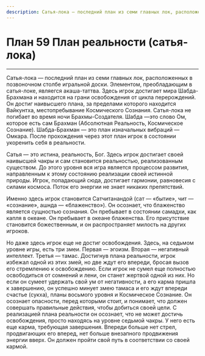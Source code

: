 ```yaml
---
description: Сатья-лока — последний план из семи главных лок, расположенных в позвоночном столбе игральной доски. Элементом, преобладающим в сатья-локе, являегся акаша-таттва.
---
```

# План 59 План реальности (сатья-лока) 


---
Сатья-лока — последний план из семи главных лок, расположенных в позвоночном столбе игральной доски. Элементом, преобладающим в сатья-локе, являегся акаша-таттва. Здесь игрок достигает мира Шабда-Брахмана и находится на грани освобождения от цикла перерождений. Он достиг наивысшего плана, за пределами которого находится Вайкунтха, местопребывание Космического Сознания. Сатья-лока не погибает во время ночи Брахмы-Создателя. Шабда —это слово Ом, которое есть сам Брахман (Абсолютная Реальность, Космическое Сознание). Шабда-Брахман — это план изначальных вибраций — Омкара. После прохождения через этот план игрок в состоянии укоренить себя в реальности. 

Сатья — это истина, реальность, Бог. Здесь игрок достигает своей наивысшей чакры и сам становится реальностью, реализованным существом. До этого уровня вся игра является процессом развития, направленным к этому состоянию реализации своей истинной природы. Игрок, попадающий сюда, достигает гармонии, равновесия с силами космоса. Поток его энергии не знает никаких препятствий. 

Именно здесь игрок становится Сатчитанандой (сат — «бытие», чит — «сознание», ашнда — «блаженство»). Он осознает, что блаженство является сущностью сознания. Он пребывает в состоянии самадхи, как капля в океане. Он пребывает в океане блаженства. Его присутствие становится божественным, и он распространяет милость на других игроков. 

Но даже здесь игрок еще не достиг освобождения. Здесь, на седьмом уровне игры, есть три змеи. Первая — эгоизм. Вторая — негативный интеллект. Третья — тамас. Достигнув плана реальности, игрок избежал одной из этих змей, но две ждут его впереди, бросая вызов его стремлению к освобождению. Если игрок не сумел еще полностью освободиться от сомнений и лени, он станет жертвой одной из них. Но если он сумеет удержать свой ум от негативности, а его карма пришла к завершению, он успешно минует змею тамаса и его ждут впереди счастье (сукха), планы восьмого уровня и Космическое Сознание. Он осознает опасности, перед которыми стоит, и понимает, что должен совершать правильные действия, чтобы добиться своей цели. С реализацией плана реальности он осознает, что не может достичь освобождения, просто находясь на уровне седьмой чакры. У него есть еще карма, требующая завершения. Впереди больше нет стрел, продвигающих его вперед, нет больше внезапного продвижения энергии вверх. Он должен пройти свой путь в соответствии со своей кармой.
